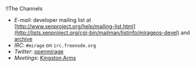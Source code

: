 !!The Channels

* *E-mail*: developer mailing list at [http://www.xenproject.org/help/mailing-list.html](http://lists.xenproject.org/cgi-bin/mailman/listinfo/mirageos-devel) and [archive](http://lists.xenproject.org/archives/html/mirageos-devel/)
* *IRC*: `#mirage` on `irc.freenode.org`
* *Twitter*: [openmirage](http://twitter.com/openmirage)
* *Meetings*: [Kingston Arms](http://www.kingston-arms.co.uk/)
